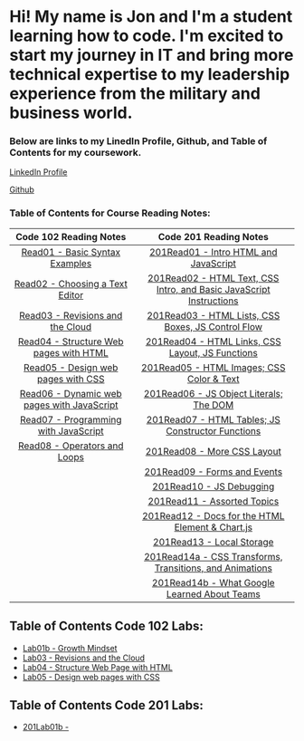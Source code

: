 # Hi! My name is Jon and I'm a student learning how to code.  I'm excited to start my journey in IT and bring more technical expertise to my leadership experience from the military and business world. 

### Below are links to my LinedIn Profile, Github, and Table of Contents for my coursework. 

[LinkedIn Profile](https://www.linkedin.com/in/jon-gitter-a0123485/)

[Github](https://github.com/jon-gitter) 



### Table of Contents for Course Reading Notes:

| Code 102 Reading Notes                                                                           | Code 201 Reading Notes                                                                                                          |
|:------------------------------------------------------------------------------------------------:|:-------------------------------------------------------------------------------------------------------------------------------:|
|[Read01 - Basic Syntax Examples](https://jon-gitter.github.io/reading-notes/Read01.md)            |[201Read01 - Intro HTML and JavaScript](https://jon-gitter.github.io/reading-notes/201Read01.md)                                 |           
|[Read02 - Choosing a Text Editor](https://jon-gitter.github.io/reading-notes/Read02.md)           |[201Read02 - HTML Text, CSS Intro, and Basic JavaScript Instructions](https://jon-gitter.github.io/reading-notes/201Read02.md)   |           
|[Read03 - Revisions and the Cloud](https://jon-gitter.github.io/reading-notes/Read03.md)          |[201Read03 - HTML Lists, CSS Boxes, JS Control Flow](https://jon-gitter.github.io/reading-notes/201Read03.md)                    |
|[Read04 - Structure Web pages with HTML](https://jon-gitter.github.io/reading-notes/Read04.md)    |[201Read04 - HTML Links, CSS Layout, JS Functions](https://jon-gitter.github.io/reading-notes/201Read04.md)                      |
|[Read05 - Design web pages with CSS](https://jon-gitter.github.io/reading-notes/Read05.md)        |[201Read05 - HTML Images; CSS Color & Text](https://jon-gitter.github.io/reading-notes/201Read05.md)                             |
|[Read06 - Dynamic web pages with JavaScript](https://jon-gitter.github.io/reading-notes/Read06.md)|[201Read06 - JS Object Literals; The DOM ](https://jon-gitter.github.io/reading-notes/201Read06.md)                              |
|[Read07 - Programming with JavaScript](https://jon-gitter.github.io/reading-notes/Read07.md)      |[201Read07 - HTML Tables; JS Constructor Functions](https://jon-gitter.github.io/reading-notes/201Read07.md)                     |
|[Read08 - Operators and Loops](https://jon-gitter.github.io/reading-notes/Read08.md)              |[201Read08 - More CSS Layout](https://jon-gitter.github.io/reading-notes/201Read08.md)                                           |
                                                                                                   |[201Read09 - Forms and Events](https://jon-gitter.github.io/reading-notes/201Read09.md)                                          |
                                                                                                   |[201Read10 - JS Debugging](https://jon-gitter.github.io/reading-notes/201Read10.md)                                              |
                                                                                                   |[201Read11 - Assorted Topics](https://jon-gitter.github.io/reading-notes/201Read11.md)                                           |
                                                                                                   |[201Read12 - Docs for the HTML <canvas> Element & Chart.js](https://jon-gitter.github.io/reading-notes/201Read12.md)             |
                                                                                                   |[201Read13 - Local Storage](https://jon-gitter.github.io/reading-notes/201Read13.md)                                             |
                                                                                                   |[201Read14a - CSS Transforms, Transitions, and Animations](https://jon-gitter.github.io/reading-notes/201Read14a.md)             |
                                                                                                   |[201Read14b - What Google Learned About Teams](https://jon-gitter.github.io/reading-notes/201Read14b.md)                         |



## Table of Contents Code 102 Labs:
+ [Lab01b - Growth Mindset](https://jon-gitter.github.io/reading-notes/Lab01b.md)
+ [Lab03 - Revisions and the Cloud](https://jon-gitter.github.io/reading-notes/Lab03.md)
+ [Lab04 - Structure Web Page with HTML](https://jon-gitter.github.io/reading-notes/homepage.html)
+ [Lab05 - Design web pages with CSS](https://jon-gitter.github.io/reading-notes/jonhobby2.html)


## Table of Contents Code 201 Labs:
+ [201Lab01b - ](https://jon-gitter.github.io/reading-notes/201Lab01b.md)




